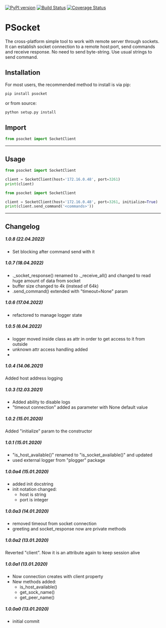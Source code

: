 [![PyPI version](https://badge.fury.io/py/psocket.svg)](https://badge.fury.io/py/psocket)
[![Build Status](https://travis-ci.org/c-pher/PSocket.svg?branch=master)](https://travis-ci.org/c-pher/PSocket)
[![Coverage Status](https://coveralls.io/repos/github/c-pher/PSocket/badge.svg?branch=master)](https://coveralls.io/github/c-pher/PSocket?branch=master)


# PSocket
The cross-platform simple tool to work with remote server through sockets. 
It can establish socket connection to a remote host:port, send commands and receive response.
No need to send byte-string. Use usual strings to send command.

## Installation
For most users, the recommended method to install is via pip:
```cmd
pip install psocket
```

or from source:

```cmd
python setup.py install
```

## Import
```python
from psocket import SocketClient
```
---
## Usage
```python
from psocket import SocketClient

client = SocketClient(host='172.16.0.48', port=3261)
print(client)
```
```python
from psocket import SocketClient

client = SocketClient(host='172.16.0.48', port=3261, initialize=True)
print(client.send_command('<commands>'))
```

---

## Changelog

##### 1.0.8 (22.04.2022)

- Set blocking after command send with it

##### 1.0.7 (18.04.2022)

- ._socket_response() renamed to ._receive_all() and changed to read huge amount of data from socket
- buffer size changed to 4k (instead of 64k)
- .send_command() extended with "timeout=None" param

##### 1.0.6 (17.04.2022)

- refactored to manage logger state

##### 1.0.5 (6.04.2022)

- logger moved inside class as attr in order to get access to it from outside
- unknown attr access handling added
-

##### 1.0.4 (14.06.2021)

Added host address logging

##### 1.0.3 (12.03.2021)

- Added ability to disable logs
- "timeout connection" added as parameter with None default value

##### 1.0.2 (15.01.2020)

Added "initialize" param to the constructor

##### 1.0.1 (15.01.2020)

- "is_host_available()" renamed to "is_socket_available()" and updated
- used external logger from "plogger" package

##### 1.0.0a4 (15.01.2020)
- added init docstring
- init notation changed:
  - host is string
  - port is integer

##### 1.0.0a3 (14.01.2020)
- removed timeout from socket connection
- greeting and socket_response now are private methods

##### 1.0.0a2 (13.01.2020)
Reverted "client". Now it is an attribute again to keep session alive 

##### 1.0.0a1 (13.01.2020)
- Now connection creates with client property
- New methods added:
    - is_host_available() 
    - get_sock_name()
    - get_peer_name()

##### 1.0.0a0 (13.01.2020)
- initial commit

